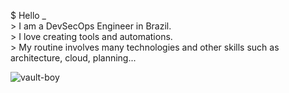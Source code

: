 $ Hello _ <br>
\> I am a DevSecOps Engineer in Brazil.
<br>
\> I love creating tools and automations.
<br>
\> My routine involves many technologies and other skills such as architecture, cloud, planning...
<br>

![vault-boy](https://github.com/rnvdev/rnvdev/assets/123553646/c709ca5f-fdd4-4e4f-aa3a-7a1f655a7327)
